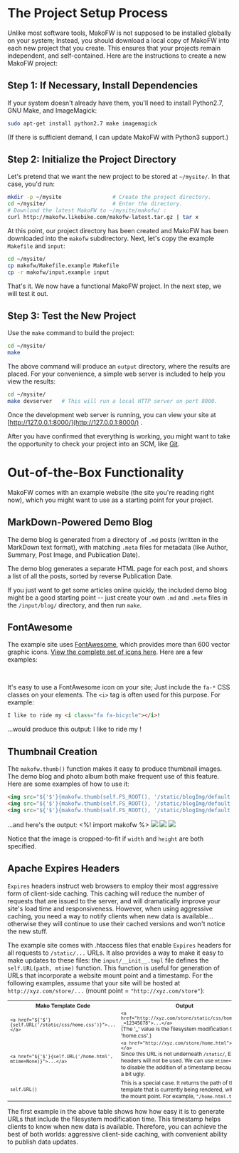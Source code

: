 <i class="fa fa-download fa-lg"></i> The Project Setup Process
==============================================================

Unlike most software tools, MakoFW is not supposed to be installed globally on your system;  Instead, you should download a local copy of MakoFW into each new project that you create.  This ensures that your projects remain independent, and self-contained.  Here are the instructions to create a new MakoFW project:

Step 1:  If Necessary, Install Dependencies
-------------------------------------------

If your system doesn't already have them, you'll need to install Python2.7, GNU Make, and ImageMagick:

```bash
sudo apt-get install python2.7 make imagemagick
```

(If there is sufficient demand, I can update MakoFW with Python3 support.)


Step 2:  Initialize the Project Directory
-----------------------------------------

Let's pretend that we want the new project to be stored at `~/mysite/`.  In that case, you'd run:

```bash
mkdir -p ~/mysite                # Create the project directory.
cd ~/mysite/                     # Enter the directory.
# Download the latest MakoFW to ~/mysite/makofw/ :
curl http://makofw.likebike.com/makofw-latest.tar.gz | tar x
```

At this point, our project directory has been created and MakoFW has been downloaded into the `makofw` subdirectory.  Next, let's copy the example `Makefile` and `input`:

```bash
cd ~/mysite/
cp makofw/Makefile.example Makefile
cp -r makofw/input.example input
```

That's it.  We now have a functional MakoFW project.  In the next step, we will test it out.


Step 3:  Test the New Project
-----------------------------

Use the `make` command to build the project:

```bash
cd ~/mysite/
make
```

The above command will produce an `output` directory, where the results are placed.  For your convenience, a simple web server is included to help you view the results:

```bash
cd ~/mysite/
make devserver   # This will run a local HTTP server on port 8000.
```

Once the development web server is running, you can view your site at [http://127.0.0.1:8000/](http://127.0.0.1:8000/) .

After you have confirmed that everything is working, you might want to take the opportunity to check your project into an SCM, like [Git](https://git-scm.com/).


<i class="fa fa-gift fa-lg"></i> Out-of-the-Box Functionality
=============================================================

MakoFW comes with an example website (the site you're reading right now), which you might want to use as a starting point for your project.


MarkDown-Powered Demo Blog
--------------------------

The demo blog is generated from a directory of `.md` posts (written in the MarkDown text format), with matching `.meta` files for metadata (like Author, Summary, Post Image, and Publication Date).

The demo blog generates a separate HTML page for each post, and shows a list of all the posts, sorted by reverse Publication Date.

If you just want to get some articles online quickly, the included demo blog might be a good starting point -- just create your own `.md` and `.meta` files in the `/input/blog/` directory, and then run `make`.


FontAwesome
-----------

The example site uses [FontAwesome](http://fontawesome.io/), which provides more than 600 vector graphic icons.  [View the complete set of icons here](http://fontawesome.io/icons/).  Here are a few examples:

<i class="fa fa-3x fa-bicycle"></i> &nbsp;
<i class="fa fa-3x fa-fort-awesome"></i> &nbsp;
<i class="fa fa-3x fa-birthday-cake"></i> &nbsp;
<i class="fa fa-3x fa-cubes"></i> &nbsp;
<i class="fa fa-3x fa-envelope-o"></i> &nbsp;
<i class="fa fa-3x fa-heartbeat"></i> &nbsp;
<i class="fa fa-3x fa-line-chart"></i> &nbsp;
<i class="fa fa-3x fa-signal"></i> &nbsp;
<i class="fa fa-3x fa-wrench"></i> &nbsp;
<i class="fa fa-3x fa-thumbs-o-down"></i> &nbsp;
<i class="fa fa-3x fa-cog fa-spin"></i> &nbsp;

It's easy to use a FontAwesome icon on your site;  Just include the `fa-*` CSS classes on your elements.  The `<i>` tag is often used for this purpose.  For example:

```html
I like to ride my <i class="fa fa-bicycle"></i>!
```

...would produce this output:  I like to ride my <i class="fa fa-bicycle"></i>!


Thumbnail Creation
------------------

The `makofw.thumb()` function makes it easy to produce thumbnail images.  The demo blog and photo album both make frequent use of this feature.  Here are some examples of how to use it:

```html
<img src="${'$'}{makofw.thumb(self.FS_ROOT(), '/static/blogImg/default.jpg', width=150)}" />
<img src="${'$'}{makofw.thumb(self.FS_ROOT(), '/static/blogImg/default.jpg', height=150)}" />
<img src="${'$'}{makofw.thumb(self.FS_ROOT(), '/static/blogImg/default.jpg', width=150, height=150)}" />
```

...and here's the output:
\<%! import makofw %\>
<img src="${self.URL(makofw.thumb(self.FS_ROOT(), '/static/blogImg/default.jpg', width=150))}" />
<img src="${self.URL(makofw.thumb(self.FS_ROOT(), '/static/blogImg/default.jpg', height=150))}" />
<img src="${self.URL(makofw.thumb(self.FS_ROOT(), '/static/blogImg/default.jpg', width=150, height=150))}" />

Notice that the image is cropped-to-fit if `width` and `height` are both specified.


Apache Expires Headers
----------------------

`Expires` headers instruct web browsers to employ their most aggressive form of client-side caching.  This caching will reduce the number of requests that are issued to the server, and will dramatically improve your site's load time and responsiveness.  However, when using aggressive caching, you need a way to notify clients when new data is available... otherwise they will continue to use their cached versions and won't notice the new stuff.

The example site comes with .htaccess files that enable `Expires` headers for all requests to `/static/...` URLs.  It also provides a way to make it easy to make updates to these files: the `input/__init__.tmpl` file defines the `self.URL(path, mtime)` function.  This function is useful for generation of URLs that incorporate a website mount point and a timestamp.  For the following examples, assume that your site will be hosted at `http://xyz.com/store/...` (mount point = `"http://xyz.com/store"`):

<table style="font-size: 85%">
  <tr><th>Mako Template Code</th><th>Output</th></tr>
  <tr><td><code>&lt;a href="${'$'}{self.URL('/static/css/home.css')}"&gt;...&lt;/a&gt;</code></td><td><code>&lt;a href="http://xyz.com/store/static/css/home.css?_=12345678"&gt;...&lt;/a&gt;</code><br>(The '_' value is the filesystem modification time of 'home.css'.)</td></tr>
  <tr><td><code>&lt;a href="${'$'}{self.URL('/home.html', mtime=None)}"&gt;...&lt;/a&gt;</code></td><td><code>&lt;a href="http://xyz.com/store/home.html"&gt;...&lt;/a&gt;</code><br>Since this URL is not underneath <code>/static/</code>, Expires headers will not be used.  We can use <code>mtime=None</code> to disable the addition of a timestamp because it's a bit ugly.</td></tr>
  <tr><td><code>self.URL()</code></td><td>This is a special case.  It returns the path of the template that is currently being rendered, without the mount point.  For example, <code>"/home.html.tmpl"</code>.</td></tr>
</table>

The first example in the above table shows how how easy it is to generate URLs that include the filesystem modification time.  This timestamp helps clients to know when new data is available.  Therefore, you can achieve the best of both worlds: aggressive client-side caching, with convenient ability to publish data updates.


